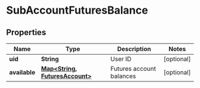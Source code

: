 

# SubAccountFuturesBalance

## Properties

Name | Type | Description | Notes
------------ | ------------- | ------------- | -------------
**uid** | **String** | User ID |  [optional]
**available** | [**Map&lt;String, FuturesAccount&gt;**](FuturesAccount.md) | Futures account balances |  [optional]




